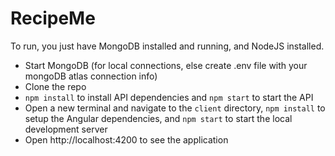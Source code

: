 # RecipeMe

To run, you just have MongoDB installed and running, and NodeJS installed.

* Start MongoDB (for local connections, else create .env file with your mongoDB atlas connection info)
* Clone the repo
* `npm install` to install API dependencies and `npm start` to start the API
* Open a new terminal and navigate to the `client` directory, `npm install` to setup the Angular dependencies, and `npm start` to start the local development server
* Open http://localhost:4200 to see the application